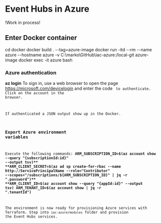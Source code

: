 # Event Hubs in Azure
!Work in process!

## Enter Docker container
cd docker
docker build . --tag=azure-image
docker run -itd --rm --name azure --hostname azure -v C:\marko\GitHub\iac-azure:/local-git azure-image
docker exec -it azure bash

### Azure authentication
**az login**
To sign in, use a web browser to open the page https://microsoft.com/devicelogin and enter the code <CODE> to authenticate.
Click on the account in the browser.

If authenticated a JSON output show up in the Docker.

### Export Azure environment variables
Execute the following commands:
**ARM_SUBSCRIPTION_ID=$(az account show --query "{subscriptionId:id}" --output tsv)**
**ARM_CLIENT_SECRET=$(az ad sp create-for-rbac --name http://ServicePrincipalName --role="Contributor" --scopes="/subscriptions/${ARM_SUBSCRIPTION_ID}" | jq -r ".password")**
**ARM_CLIENT_ID=$(az account show --query "{appId:id}" --output tsv)**
**ARM_TENANT_ID=$(az account show | jq -r ".tenantId")**

The environment is now ready for provisioning Azure services with Terraform. Step into `iac-azure/modules` folder and provision the Event Hubs services.